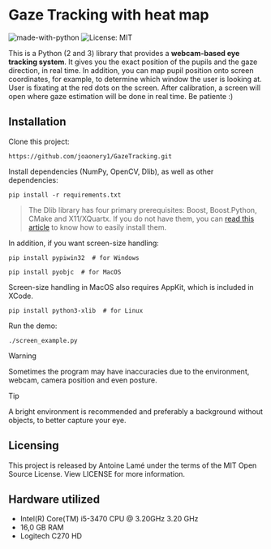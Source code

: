 # Gaze Tracking with heat map

![made-with-python](https://img.shields.io/badge/Made%20with-Python-1f425f.svg)
![License: MIT](https://img.shields.io/badge/License-MIT-yellow.svg)

This is a Python (2 and 3) library that provides a **webcam-based eye tracking system**. It gives you the exact position of the pupils and the gaze direction, in real time.
In addition, you can map pupil position onto screen coordinates, for example, to determine which window the user is looking at.
User is fixating at the red dots on the screen. After calibration, a screen will open where gaze estimation will be done in real time. Be patiente :)


## Installation

Clone this project:

```
https://github.com/joaonery1/GazeTracking.git
```

Install dependencies (NumPy, OpenCV, Dlib), as well as other dependencies:

```
pip install -r requirements.txt
```

> The Dlib library has four primary prerequisites: Boost, Boost.Python, CMake and X11/XQuartx. If you do not have them, you can [read this article](https://www.pyimagesearch.com/2017/03/27/how-to-install-dlib/) to know how to easily install them.

In addition, if you want screen-size handling:
```
pip install pypiwin32  # for Windows
```
```
pip install pyobjc  # for MacOS
```
Screen-size handling in MacOS also requires AppKit, which is included in XCode.
```
pip install python3-xlib  # for Linux
```

Run the demo:

```
./screen_example.py
```

> [!WARNING]  
> Sometimes the program may have inaccuracies due to the environment, webcam, camera position and even posture.

>[!TIP]
>A bright environment is recommended and preferably a background without objects, to better capture your eye.


## Licensing

This project is released by Antoine Lamé under the terms of the MIT Open Source License. View LICENSE for more information.


## Hardware utilized
- Intel(R) Core(TM) i5-3470 CPU @ 3.20GHz   3.20 GHz
- 16,0 GB RAM
- Logitech C270 HD




